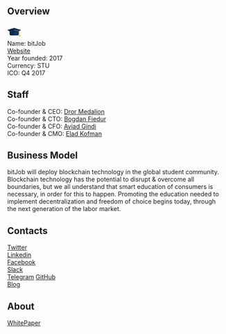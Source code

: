 ## Overview
![logo](../projects/logo/bitjob.png)  
Name: bitJob  
[Website](https://bitjob.io/)  
Year founded: 2017  
Currency: STU  
ICO: Q4 2017
## Staff
Co-founder & CEO: [Dror Medalion](../people/dror_medalion.md)   
Co-founder & CTO: [Bogdan Fiedur](../people/bogdan_fiedur.md)  
Co-founder & CFO: [Aviad Gindi](../people/aviad_gindi.md)  
Co-founder & CMO: [Elad Kofman](../people/elad_kofman.md)
## Business Model
bitJob will deploy blockchain technology in the global student community. Blockchain technology has the potential to disrupt & overcome all boundaries, but we all understand that smart education of consumers is necessary, in order for this to happen. Promoting the education needed to implement decentralization and freedom of choice begins today, through the next generation of the labor market.
## Contacts  
[Twitter](https://twitter.com/BitJob_Team)  
[Linkedin](https://www.linkedin.com/company-beta/18013385/)  
[Facebook](https://www.facebook.com/bitJobmarket/)  
[Slack](https://bit-job.herokuapp.com/)   
[Telegram](https://t.me/bitjob)
[GitHub](https://github.com/bitjobteam)  
[Blog](https://medium.com/bitjob)  
## About 
[WhitePaper](https://drive.google.com/file/d/0B6VVmGzOdFPBSlBjZlhFaGJnbUk/view)  
